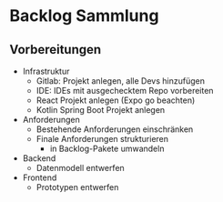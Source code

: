 # Backlog Sammlung

## Vorbereitungen
- Infrastruktur
    - Gitlab: Projekt anlegen, alle Devs hinzufügen
    - IDE: IDEs mit ausgechecktem Repo vorbereiten
    - React Projekt anlegen (Expo go beachten)
    - Kotlin Spring Boot Projekt anlegen
- Anforderungen
    - Bestehende Anforderungen einschränken
    - Finale Anforderungen strukturieren
        - in Backlog-Pakete umwandeln
- Backend 
    - Datenmodell entwerfen 
- Frontend
    - Prototypen entwerfen

